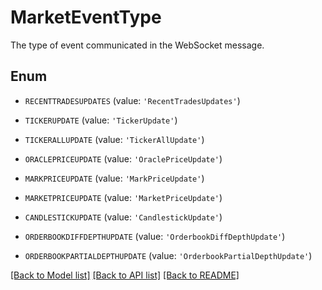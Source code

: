 # MarketEventType

The type of event communicated in the WebSocket message.

## Enum

* `RECENTTRADESUPDATES` (value: `'RecentTradesUpdates'`)

* `TICKERUPDATE` (value: `'TickerUpdate'`)

* `TICKERALLUPDATE` (value: `'TickerAllUpdate'`)

* `ORACLEPRICEUPDATE` (value: `'OraclePriceUpdate'`)

* `MARKPRICEUPDATE` (value: `'MarkPriceUpdate'`)

* `MARKETPRICEUPDATE` (value: `'MarketPriceUpdate'`)

* `CANDLESTICKUPDATE` (value: `'CandlestickUpdate'`)

* `ORDERBOOKDIFFDEPTHUPDATE` (value: `'OrderbookDiffDepthUpdate'`)

* `ORDERBOOKPARTIALDEPTHUPDATE` (value: `'OrderbookPartialDepthUpdate'`)

[[Back to Model list]](../README.md#documentation-for-models) [[Back to API list]](../README.md#documentation-for-api-endpoints) [[Back to README]](../README.md)


